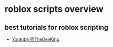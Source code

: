 # roblox scripts overview

## best tutorials for roblox scripting
* [Youtube @TheDevKing](https://www.youtube.com/@TheDevKing/playlists)

